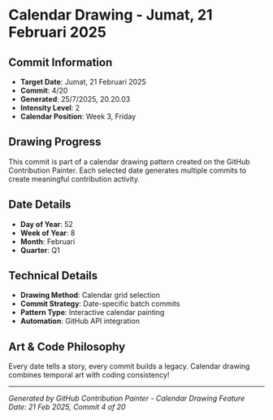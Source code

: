 # Calendar Drawing - Jumat, 21 Februari 2025

## Commit Information
- **Target Date**: Jumat, 21 Februari 2025
- **Commit**: 4/20
- **Generated**: 25/7/2025, 20.20.03
- **Intensity Level**: 2
- **Calendar Position**: Week 3, Friday

## Drawing Progress
This commit is part of a calendar drawing pattern created on the GitHub Contribution Painter.
Each selected date generates multiple commits to create meaningful contribution activity.

## Date Details
- **Day of Year**: 52
- **Week of Year**: 8
- **Month**: Februari
- **Quarter**: Q1

## Technical Details
- **Drawing Method**: Calendar grid selection
- **Commit Strategy**: Date-specific batch commits
- **Pattern Type**: Interactive calendar painting
- **Automation**: GitHub API integration

## Art & Code Philosophy
Every date tells a story, every commit builds a legacy. 
Calendar drawing combines temporal art with coding consistency!

---
*Generated by GitHub Contribution Painter - Calendar Drawing Feature*
*Date: 21 Feb 2025, Commit 4 of 20*